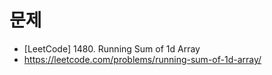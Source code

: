 # 문제
- [LeetCode] 1480. Running Sum of 1d Array
- https://leetcode.com/problems/running-sum-of-1d-array/